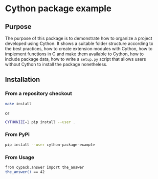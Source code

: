 Cython package example
======================

Purpose
-------

The purpose of this package is to demonstrate how to organize a project developed using Cython.
It shows a suitable folder structure according to the best practices, how to create extension modules with Cython, how to implement functions in C and make them available to Cython, how to include package data, how to write a `setup.py` script that allows users without Cython to install the package nonetheless.

Installation
------------

### From a repository checkout

```bash
make install
```
or
```bash
CYTHONIZE=1 pip install --user .
```

### From PyPi

```bash
pip install --user cython-package-example
```

### From Usage

```bash
from cypack.answer import the_answer
the_answer() == 42
```
